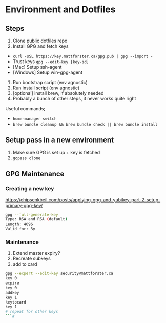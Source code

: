 # Environment and Dotfiles

## Steps

1. Clone public dotfiles repo
1. Install GPG and fetch keys
  
- `curl -sSL https://key.mattforster.ca/gpg.pub | gpg --import -`
- Trust keys `gpg --edit-key [key-id]`
- [Mac] Setup ssh-agent
- [Windows] Setup win-gpg-agent

1. Run bootstrap script (env agnostic)
1. Run install script (env agnostic)
1. [optional] install brew, if absolutely needed
1. Probably a bunch of other steps, it never works quite right

Useful commands;

- `home-manager switch`
- `brew bundle cleanup && brew bundle check || brew bundle install`

## Setup pass in a new environment

1. Make sure GPG is set up + key is fetched
1. `gopass clone`

## GPG Maintenance

### Creating a new key

<https://chipsenkbeil.com/posts/applying-gpg-and-yubikey-part-2-setup-primary-gpg-key/>

```bash
gpg --full-generate-key
Type: RSA and RSA (default)
Length: 4096
Valid for: 3y
```

### Maintenance

1. Extend master expiry?
2. Recreate subkeys
3. add to card

```bash
gpg --expert --edit-key security@mattforster.ca
key 0
expire
key 0
addkey
key 1
keytocard
key 1
# repeat for other keys
```#
